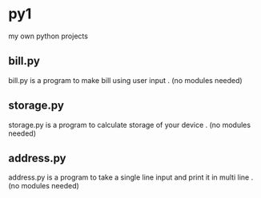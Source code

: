 # py1
my own python projects

## bill.py
bill.py is a program to make bill using user input . (no modules needed)

## storage.py
storage.py is a program to calculate storage of your device . (no modules needed)

## address.py
address.py is a program to take a single line input and print it in multi line . (no modules needed)


